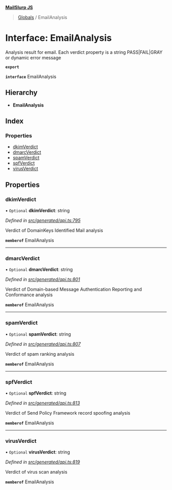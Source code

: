 **[MailSlurp JS](../README.md)**

> [Globals](../README.md) / EmailAnalysis

# Interface: EmailAnalysis

Analysis result for email. Each verdict property is a string PASS|FAIL|GRAY or dynamic error message

**`export`** 

**`interface`** EmailAnalysis

## Hierarchy

* **EmailAnalysis**

## Index

### Properties

* [dkimVerdict](emailanalysis.md#dkimverdict)
* [dmarcVerdict](emailanalysis.md#dmarcverdict)
* [spamVerdict](emailanalysis.md#spamverdict)
* [spfVerdict](emailanalysis.md#spfverdict)
* [virusVerdict](emailanalysis.md#virusverdict)

## Properties

### dkimVerdict

• `Optional` **dkimVerdict**: string

*Defined in [src/generated/api.ts:795](https://github.com/mailslurp/mailslurp-client/blob/c6aef6d/src/generated/api.ts#L795)*

Verdict of DomainKeys Identified Mail analysis

**`memberof`** EmailAnalysis

___

### dmarcVerdict

• `Optional` **dmarcVerdict**: string

*Defined in [src/generated/api.ts:801](https://github.com/mailslurp/mailslurp-client/blob/c6aef6d/src/generated/api.ts#L801)*

Verdict of Domain-based Message Authentication Reporting and Conformance analysis

**`memberof`** EmailAnalysis

___

### spamVerdict

• `Optional` **spamVerdict**: string

*Defined in [src/generated/api.ts:807](https://github.com/mailslurp/mailslurp-client/blob/c6aef6d/src/generated/api.ts#L807)*

Verdict of spam ranking analysis

**`memberof`** EmailAnalysis

___

### spfVerdict

• `Optional` **spfVerdict**: string

*Defined in [src/generated/api.ts:813](https://github.com/mailslurp/mailslurp-client/blob/c6aef6d/src/generated/api.ts#L813)*

Verdict of Send Policy Framework record spoofing analysis

**`memberof`** EmailAnalysis

___

### virusVerdict

• `Optional` **virusVerdict**: string

*Defined in [src/generated/api.ts:819](https://github.com/mailslurp/mailslurp-client/blob/c6aef6d/src/generated/api.ts#L819)*

Verdict of virus scan analysis

**`memberof`** EmailAnalysis
